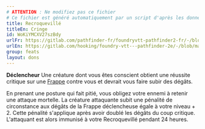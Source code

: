 ```yaml
---
# ATTENTION : Ne modifiez pas ce fichier
# Ce fichier est généré automatiquement par un script d'après les données du module Foundry VTT officiel et de sa traduction
title: Recroquevillé
titleEn: Cringe
id: WoKiYMCXV27szBdy
urlFr: https://gitlab.com/pathfinder-fr/foundryvtt-pathfinder2-fr/-/blob/master/data/feats/WoKiYMCXV27szBdy.htm
urlEn: https://gitlab.com/hooking/foundry-vtt---pathfinder-2e/-/blob/master/packs/data/feats.db/cringe.json
group: feats
layout: dons
---
```

**Déclencheur** Une créature dont vous êtes conscient obtient une réussite critique sur une [Frappe](../actions/frapper.md) contre vous et devrait vous faire subir des dégâts.

En prenant une posture qui fait pitié, vous obligez votre ennemi à retenir une attaque mortelle. La créature attaquante subit une pénalité de circonstance aux dégâts de la Frappe déclencheuse égale à votre niveau + 2. Cette pénalité s'applique après avoir doublé les dégâts du coup critique. L'attaquant est alors immunisé à votre Recroquevillé pendant 24 heures.


